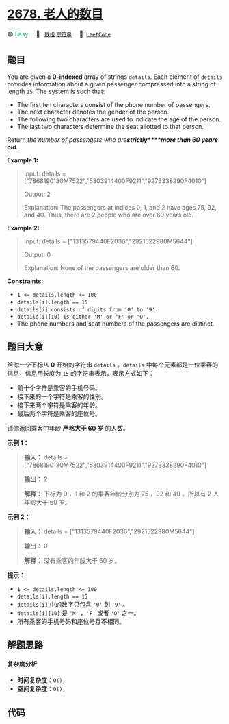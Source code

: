 # [2678. 老人的数目](https://leetcode.com/problems/number-of-senior-citizens)

🟢 <font color=#15bd66>Easy</font>&emsp; 🔖&ensp; [`数组`](/leetcode/outline/tag/array.md) [`字符串`](/leetcode/outline/tag/string.md)&emsp; 🔗&ensp;[`LeetCode`](https://leetcode.com/problems/number-of-senior-citizens)


## 题目

You are given a **0-indexed** array of strings `details`. Each element of
`details` provides information about a given passenger compressed into a
string of length `15`. The system is such that:

  * The first ten characters consist of the phone number of passengers.
  * The next character denotes the gender of the person.
  * The following two characters are used to indicate the age of the person.
  * The last two characters determine the seat allotted to that person.

Return _the number of passengers who are**strictly****more than 60 years
old**._



**Example 1:**

> Input: details = ["7868190130M7522","5303914400F9211","9273338290F4010"]
> 
> Output: 2
> 
> Explanation: The passengers at indices 0, 1, and 2 have ages 75, 92, and 40. Thus, there are 2 people who are over 60 years old.

**Example 2:**

> Input: details = ["1313579440F2036","2921522980M5644"]
> 
> Output: 0
> 
> Explanation: None of the passengers are older than 60.

**Constraints:**

  * `1 <= details.length <= 100`
  * `details[i].length == 15`
  * `details[i] consists of digits from '0' to '9'.`
  * `details[i][10] is either 'M' or 'F' or 'O'.`
  * The phone numbers and seat numbers of the passengers are distinct.


## 题目大意

给你一个下标从 **0**  开始的字符串 `details` 。`details` 中每个元素都是一位乘客的信息，信息用长度为 `15`
的字符串表示，表示方式如下：

  * 前十个字符是乘客的手机号码。
  * 接下来的一个字符是乘客的性别。
  * 接下来两个字符是乘客的年龄。
  * 最后两个字符是乘客的座位号。

请你返回乘客中年龄 **严格大于 60 岁**  的人数。



**示例 1：**

> 
> 
> 
> 
> 
> **输入：** details = ["7868190130M7522","5303914400F9211","9273338290F4010"]
> 
> **输出：** 2
> 
> **解释：** 下标为 0 ，1 和 2 的乘客年龄分别为 75 ，92 和 40 。所以有 2 人年龄大于 60 岁。
> 
> 

**示例 2：**

> 
> 
> 
> 
> 
> **输入：** details = ["1313579440F2036","2921522980M5644"]
> 
> **输出：** 0
> 
> **解释：** 没有乘客的年龄大于 60 岁。
> 
> 



**提示：**

  * `1 <= details.length <= 100`
  * `details[i].length == 15`
  * `details[i]` 中的数字只包含 `'0'` 到 `'9'` 。
  * `details[i][10]` 是 `'M'` ，`'F'` 或者 `'O'` 之一。
  * 所有乘客的手机号码和座位号互不相同。


## 解题思路

#### 复杂度分析

- **时间复杂度**：`O()`，
- **空间复杂度**：`O()`，

## 代码

```javascript

```